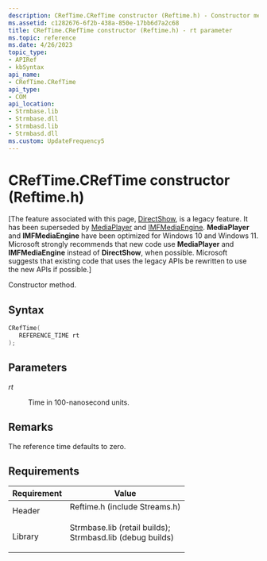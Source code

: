 ```yaml
---
description: CRefTime.CRefTime constructor (Reftime.h) - Constructor method.
ms.assetid: c1282676-6f2b-438a-850e-17bb6d7a2c68
title: CRefTime.CRefTime constructor (Reftime.h) - rt parameter
ms.topic: reference
ms.date: 4/26/2023
topic_type: 
- APIRef
- kbSyntax
api_name: 
- CRefTime.CRefTime
api_type: 
- COM
api_location: 
- Strmbase.lib
- Strmbase.dll
- Strmbasd.lib
- Strmbasd.dll
ms.custom: UpdateFrequency5
---
```


# CRefTime.CRefTime constructor (Reftime.h)

\[The feature associated with this page, [DirectShow](/windows/win32/directshow/directshow), is a legacy feature. It has been superseded by [MediaPlayer](/uwp/api/Windows.Media.Playback.MediaPlayer) and [IMFMediaEngine](/windows/win32/api/mfmediaengine/nn-mfmediaengine-imfmediaengine). **MediaPlayer** and **IMFMediaEngine** have been optimized for Windows 10 and Windows 11. Microsoft strongly recommends that new code use **MediaPlayer** and **IMFMediaEngine** instead of **DirectShow**, when possible. Microsoft suggests that existing code that uses the legacy APIs be rewritten to use the new APIs if possible.\]

Constructor method.

## Syntax


```C++
CRefTime(
   REFERENCE_TIME rt
);
```



## Parameters

<dl> <dt>

*rt* 
</dt> <dd>

Time in 100-nanosecond units.

</dd> </dl>

## Remarks

The reference time defaults to zero.

## Requirements



| Requirement | Value |
|--------------------|--------------------------------------------------------------------------------------------------------------------------------------------------------------------------------------------|
| Header<br/>  | <dl> <dt>Reftime.h (include Streams.h)</dt> </dl>                                                                                   |
| Library<br/> | <dl> <dt>Strmbase.lib (retail builds); </dt> <dt>Strmbasd.lib (debug builds)</dt> </dl> |



 

 





